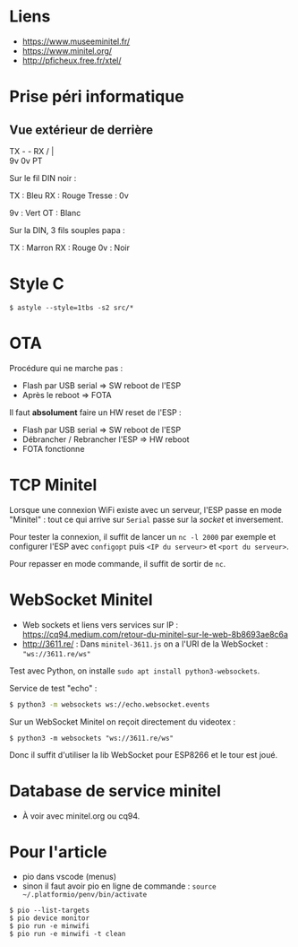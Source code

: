 # Liens

* <https://www.museeminitel.fr/>
* <https://www.minitel.org/>
* <http://pficheux.free.fr/xtel/>

# Prise péri informatique

## Vue extérieur de derrière


TX -     - RX
    / | \
 9v   0v  PT


Sur le fil DIN noir :

TX : Bleu
RX : Rouge
Tresse : 0v

9v : Vert
OT : Blanc

Sur la DIN, 3 fils souples papa :

TX : Marron
RX : Rouge
0v : Noir

# Style C

```
$ astyle --style=1tbs -s2 src/*
```

# OTA

Procédure qui ne marche pas :

* Flash par USB serial => SW reboot de l'ESP
* Après le reboot => FOTA

Il faut **absolument** faire un HW reset de l'ESP :

* Flash par USB serial => SW reboot de l'ESP
* Débrancher / Rebrancher l'ESP => HW reboot
* FOTA fonctionne

# TCP Minitel

Lorsque une connexion WiFi existe avec un serveur, l'ESP passe en mode "Minitel" :
tout ce qui arrive sur `Serial` passe sur la _socket_ et inversement.

Pour tester la connexion, il suffit de lancer un `nc -l 2000` par exemple et
configurer l'ESP avec `configopt` puis `<IP du serveur>` et `<port du serveur>`.

Pour repasser en mode commande, il suffit de sortir de `nc`.

# WebSocket Minitel

* Web sockets et liens vers services sur IP :
<https://cq94.medium.com/retour-du-minitel-sur-le-web-8b8693ae8c6a>
* <http://3611.re/> : Dans `minitel-3611.js` on a l'URI de la WebSocket :
  `"ws://3611.re/ws"`

Test avec Python, on installe `sudo apt install python3-websockets`.

Service de test "echo" :

```sh
$ python3 -m websockets ws://echo.websocket.events
```

Sur un WebSocket Minitel on reçoit directement du videotex :

```
$ python3 -m websockets "ws://3611.re/ws"
```

Donc il suffit d'utiliser la lib WebSocket pour ESP8266 et le tour est joué.

# Database de service minitel

* À voir avec minitel.org ou cq94.

# Pour l'article

* pio dans vscode (menus)
* sinon il faut avoir pio en ligne de commande : `source ~/.platformio/penv/bin/activate`

```
$ pio --list-targets
$ pio device monitor
$ pio run -e minwifi
$ pio run -e minwifi -t clean
```
